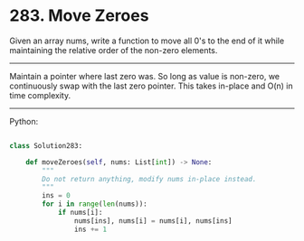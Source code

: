 # 283. Move Zeroes

Given an array nums, write a function to move all 0's to the end of it while
maintaining the relative order of the non-zero elements.

---

Maintain a pointer where last zero was. So long as value is non-zero, we
continuously swap with the last zero pointer. This takes in-place and O(n) in
time complexity.

---

Python:

```python

class Solution283:

    def moveZeroes(self, nums: List[int]) -> None:
        """
        Do not return anything, modify nums in-place instead.
        """
        ins = 0
        for i in range(len(nums)):
            if nums[i]:
                nums[ins], nums[i] = nums[i], nums[ins]
                ins += 1

```
